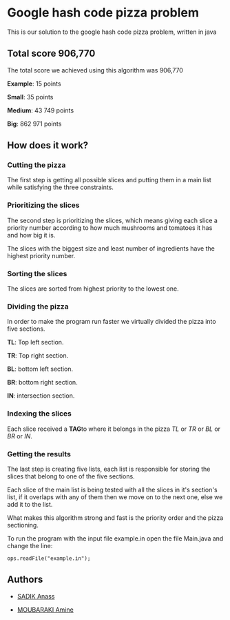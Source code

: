 # Google hash code pizza problem

This is our solution to the google hash code pizza problem, written in java

## Total score 906,770

The total score we achieved using this algorithm was 906,770 

**Example**: 15 points

**Small**: 35 points

**Medium**: 43 749 points

**Big**: 862 971 points


## How does it work?

### Cutting the pizza

The first step is getting all possible slices and putting them in a main list while satisfying the three constraints.

### Prioritizing the slices

The second step is prioritizing the slices, which means giving each slice a priority number according to how much mushrooms and tomatoes it has and how big it is.

The slices with the biggest size and least number of ingredients have the highest priority number.

### Sorting the slices

The slices are sorted from highest priority to the lowest one.

### Dividing the pizza

In order to make the program run faster we virtually divided the pizza into five sections.

**TL**: Top left section.

**TR**: Top right section.

**BL**: bottom left section.

**BR**: bottom right section.

**IN**: intersection section.

### Indexing the slices

Each slice received a **TAG**to where it belongs in the pizza *TL* or *TR* or *BL* or *BR* or *IN*.

### Getting the results

The last step is creating five lists, each list is responsible for storing the slices that belong to one of the five sections.

Each slice of the main list is being tested with all the slices in it's section's list, if it overlaps with any of them then we move on to the next one, else we add it to the list.

What makes this algorithm strong and fast is the priority order and the pizza sectioning.

To run the program with the input file example.in open the file Main.java and change the line:
```
ops.readFile("example.in");
```

## Authors

* [SADIK Anass](https://github.com/anass05)

* [MOUBARAKI Amine](https://github.com/MOUBARAKI)
